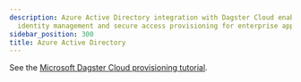 ```yaml
---
description: Azure Active Directory integration with Dagster Cloud enables streamlined
  identity management and secure access provisioning for enterprise applications.
sidebar_position: 300
title: Azure Active Directory
---
```

See the [Microsoft Dagster Cloud provisioning tutorial](https://learn.microsoft.com/en-us/azure/active-directory/saas-apps/dagster-cloud-provisioning-tutorial).
